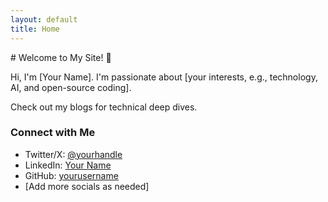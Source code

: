 ```yaml
---
layout: default
title: Home
---
```


<div class="center-content">
  # Welcome to My Site! 👋

  Hi, I'm [Your Name]. I'm passionate about [your interests, e.g., technology, AI, and open-source coding].

  Check out my blogs for technical deep dives.

  ### Connect with Me
  - Twitter/X: [@yourhandle](https://twitter.com/yourhandle)
  - LinkedIn: [Your Name](https://linkedin.com/in/yourprofile)
  - GitHub: [yourusername](https://github.com/yourusername)
  - [Add more socials as needed]
</div>
